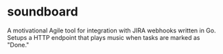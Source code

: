 # soundboard
A motivational Agile tool for integration with JIRA webhooks written in Go. Setups a HTTP endpoint that plays music when tasks are marked as "Done."
